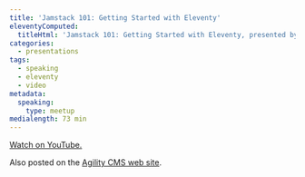 ```yaml
---
title: 'Jamstack 101: Getting Started with Eleventy'
eleventyComputed:
  titleHtml: 'Jamstack 101: Getting Started with Eleventy, presented by{% imgavatar "agilitycms", "z-avatar-eq" %}Agility CMS'
categories:
  - presentations
tags:
  - speaking
  - eleventy
  - video
metadata:
  speaking:
    type: meetup
medialength: 73 min
---
```

<div class="fullwidth"><youtube-lite-player @slug="oUoFmurl71k" @label="{{ title }}"></youtube-lite-player></div>

[Watch on YouTube.](https://www.youtube.com/watch?v=oUoFmurl71k)

Also posted on the [Agility CMS web site](https://agilitycms.com/download/webinar-jamstack-eleventy-agilitycms).


